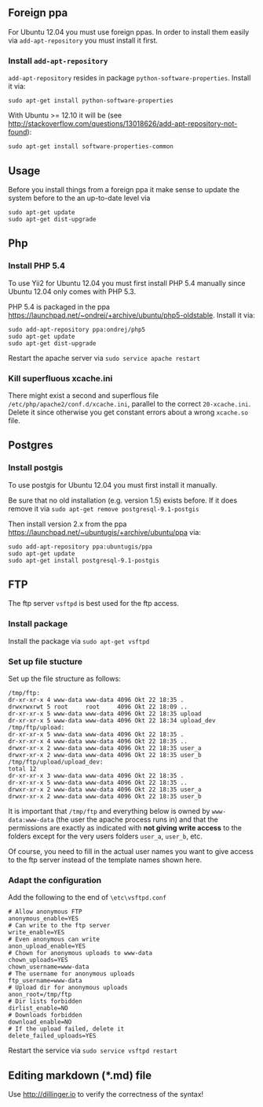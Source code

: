 ## Foreign ppa ##
For Ubuntu 12.04 you must use foreign ppas. In order to install them easily via ``add-apt-repository`` you must install it first.
### Install  ``add-apt-repository`` ###
``add-apt-repository`` resides in package ``python-software-properties``. Install it via:
```
sudo apt-get install python-software-properties
```
With Ubuntu >= 12.10 it will be (see http://stackoverflow.com/questions/13018626/add-apt-repository-not-found):
```
sudo apt-get install software-properties-common
```
## Usage ##
Before you install things from a foreign ppa it make sense to update the system before to the an up-to-date level via
```
sudo apt-get update
sudo apt-get dist-upgrade
```
## Php ##
### Install PHP 5.4 ###
To use Yii2 for Ubuntu 12.04 you must first install PHP 5.4 manually since Ubuntu 12.04 only comes with PHP 5.3.

PHP 5.4 is packaged in the ppa https://launchpad.net/~ondrej/+archive/ubuntu/php5-oldstable. Install it via:
```
sudo add-apt-repository ppa:ondrej/php5
sudo apt-get update
sudo apt-get dist-upgrade
```

Restart the apache server via ``sudo service apache restart``
### Kill superfluous xcache.ini ###
There might exist a second and superflous file ``/etc/php/apache2/conf.d/xcache.ini``, parallel to the correct ``20-xcache.ini``. Delete it since otherwise you get constant errors about a wrong ``xcache.so`` file.

## Postgres ##
### Install postgis ###
To use postgis for Ubuntu 12.04 you must first install it manually.

Be sure that no old installation (e.g. version 1.5) exists before. If it does remove it via ``sudo apt-get remove postgresql-9.1-postgis``

Then install version 2.x from the ppa https://launchpad.net/~ubuntugis/+archive/ubuntu/ppa via:
```
sudo add-apt-repository ppa:ubuntugis/ppa
sudo apt-get update
sudo apt-get install postgresql-9.1-postgis
```
## FTP ##
The ftp server ``vsftpd`` is best used for the ftp access.
### Install package ###
Install the package via ``sudo apt-get vsftpd``
### Set up file stucture ###
Set up the file structure as follows:
```
/tmp/ftp:
dr-xr-xr-x 4 www-data www-data 4096 Okt 22 18:35 .
drwxrwxrwt 5 root     root     4096 Okt 22 18:09 ..
dr-xr-xr-x 5 www-data www-data 4096 Okt 22 18:35 upload
dr-xr-xr-x 5 www-data www-data 4096 Okt 22 18:34 upload_dev
/tmp/ftp/upload:
dr-xr-xr-x 5 www-data www-data 4096 Okt 22 18:35 .
dr-xr-xr-x 4 www-data www-data 4096 Okt 22 18:35 ..
drwxr-xr-x 2 www-data www-data 4096 Okt 22 18:35 user_a
drwxr-xr-x 2 www-data www-data 4096 Okt 22 18:35 user_b
/tmp/ftp/upload/upload_dev:
total 12
dr-xr-xr-x 3 www-data www-data 4096 Okt 22 18:35 .
dr-xr-xr-x 5 www-data www-data 4096 Okt 22 18:35 ..
drwxr-xr-x 2 www-data www-data 4096 Okt 22 18:35 user_a
drwxr-xr-x 2 www-data www-data 4096 Okt 22 18:35 user_b
```
It is important that ``/tmp/ftp`` and everything below is owned by ``www-data:www-data`` (the user the apache process runs in) 
and that the permissions are exactly as indicated with **not giving write access** to the folders except for the very 
users folders ``user_a``, ``user_b``, etc. 

Of course, you need to fill in the actual user names you want to give access to the ftp server instead of the template names shown here.
### Adapt the configuration ###
Add the following to the end of ``\etc\vsftpd.conf``

```
# Allow anonymous FTP
anonymous_enable=YES
# Can write to the ftp server
write_enable=YES
# Even anonymous can write
anon_upload_enable=YES
# Chown for anonymous uploads to www-data 
chown_uploads=YES
chown_username=www-data
# The username for anonymous uploads
ftp_username=www-data
# Upload dir for anonymous uploads 
anon_root=/tmp/ftp
# Dir lists forbidden
dirlist_enable=NO
# Downloads forbidden
download_enable=NO
# If the upload failed, delete it
delete_failed_uploads=YES
```

Restart the service via ``sudo service vsftpd restart``

## Editing markdown (*.md) file ##
Use http://dillinger.io to verify the correctness of the syntax!
